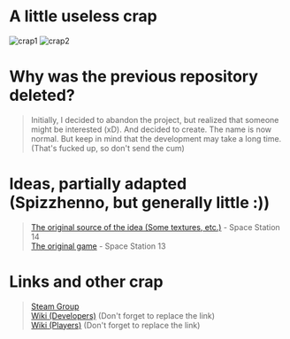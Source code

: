 # A little useless crap
![crap1](https://img.shields.io/badge/Game_Engine-Godot-blue)
![crap2](https://img.shields.io/badge/Progress-%250.01-red)


# Why was the previous repository deleted?

> Initially, I decided to abandon the project, but realized that someone might be interested (xD). And decided to create. The name is now normal. But keep in mind that the development may take a long time. (That's fucked up, so don't send the cum)


# Ideas, partially adapted (Spizzhenno, but generally little :))

> [The original source of the idea (Some textures, etc.)](https://spacestation14.io/ "The original source of the idea (Some textures, etc.)") - Space Station 14\
[The original game](https://spacestation13.com/ "The original game") - Space Station 13

# Links and other crap
> [Steam Group](https://steamcommunity.com/groups/space-shaven-team "Steam Group")\
[Wiki (Developers)](http://nety-nihua.com "Wiki (Developers)") (Don't forget to replace the link)\
[Wiki (Players)](http://nety-nihua.com "Wiki (Players)") (Don't forget to replace the link)
